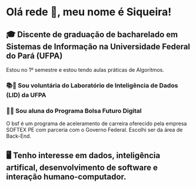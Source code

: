 # Olá rede 🙋, meu nome é Siqueira!
## 🎓 Discente de graduação de bacharelado em Sistemas de Informação na Universidade Federal do Pará (UFPA)
Estou no 1º semestre e estou tendo aulas práticas de Algoritmos.
### 📚🧠 Sou voluntária do Laboratório de Inteligência de Dados (LID) da UFPA
### 🧑‍💻 Sou aluna do Programa Bolsa Futuro Digital
O bsf é um programa de aceleramento de carreira oferecido pela empresa SOFTEX PE com parceria com o Governo Federal.
Escolhi ser da área de Back-End.
## 🖥️ Tenho interesse em dados, inteligência artifical, desenvolvimento de software e interação humano-computador.

